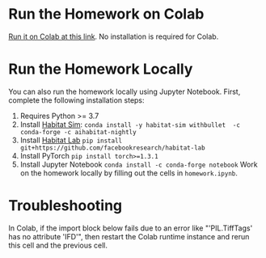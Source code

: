 # Run the Homework on Colab
[Run it on Colab at this link](https://colab.research.google.com/github/ASzot/rl-habitat-hw/blob/main/homework.ipynb). No installation is required for Colab.

# Run the Homework Locally

You can also run the homework locally using Jupyter Notebook. First, complete the following installation steps:

1. Requires Python >= 3.7
2. Install [Habitat Sim](https://github.com/facebookresearch/habitat-sim/tree/main): `conda install -y habitat-sim withbullet  -c conda-forge -c aihabitat-nightly`
3. Install [Habitat Lab](https://github.com/facebookresearch/habitat-lab) `pip install git+https://github.com/facebookresearch/habitat-lab`
4. Install PyTorch `pip install torch>=1.3.1`
5. Install Jupyter Notebook `conda install -c conda-forge notebook`
Work on the homework locally by filling out the cells in `homework.ipynb`.

# Troubleshooting

In Colab, if the import block below fails due to an error like "'PIL.TiffTags' has no attribute 'IFD'", then restart the Colab runtime instance and rerun this cell and the previous cell.
